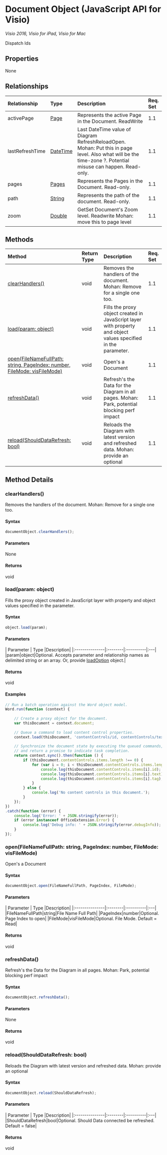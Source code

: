 # Document Object (JavaScript API for Visio)

_Visio 2016, Visio for iPad, Visio for Mac_

Dispatch Ids

## Properties

None

## Relationships
| Relationship | Type	|Description| Req. Set|
|:---------------|:--------|:----------|:----|
|activePage|[Page](page.md)|Represents the active Page in the Document. ReadWrite|1.1||
|lastRefreshTime|[DateTime](datetime.md)|Last DateTime value of Diagram RefreshReloadOpen. Mohan: Put this in page level. Also what will be the time-zone ?. Potential misuse can happen. Read-only.|1.1||
|pages|[Pages](pages.md)|Represents the Pages in the Document. Read-only.|1.1||
|path|[String](string.md)|Represents the path of the document. Read-only.|1.1||
|zoom|[Double](double.md)|GetSet Document's Zoom level. Readwrite Mohan: move this to page level|1.1||

## Methods

| Method		   | Return Type	|Description| Req. Set|
|:---------------|:--------|:----------|:----|
|[clearHandlers()](#clearhandlers)|void|Removes the handlers of the document. Mohan: Remove for a single one too.|1.1|
|[load(param: object)](#loadparam-object)|void|Fills the proxy object created in JavaScript layer with property and object values specified in the parameter.|1.1|
|[open(FileNameFullPath: string, PageIndex: number, FileMode: visFileMode)](#openfilenamefullpath-string-pageindex-number-filemode-visfilemode)|void|Open's a Document|1.1|
|[refreshData()](#refreshdata)|void|Refresh's the Data for the Diagram in all pages. Mohan: Park, potential blocking perf impact|1.1|
|[reload(ShouldDataRefresh: bool)](#reloadshoulddatarefresh-bool)|void|Reloads the Diagram with latest version and refreshed data. Mohan: provide an optional|1.1|

## Method Details


### clearHandlers()
Removes the handlers of the document. Mohan: Remove for a single one too.

#### Syntax
```js
documentObject.clearHandlers();
```

#### Parameters
None

#### Returns
void

### load(param: object)
Fills the proxy object created in JavaScript layer with property and object values specified in the parameter.

#### Syntax
```js
object.load(param);
```

#### Parameters
| Parameter	   | Type	|Description|
|:---------------|:--------|:----------|:---|
|param|object|Optional. Accepts parameter and relationship names as delimited string or an array. Or, provide [loadOption](loadoption.md) object.|

#### Returns
void

#### Examples

```js
// Run a batch operation against the Word object model.
Word.run(function (context) {
    
    // Create a proxy object for the document.
    var thisDocument = context.document;
    
    // Queue a command to load content control properties.
    context.load(thisDocument, 'contentControls/id, contentControls/text, contentControls/tag');
    
    // Synchronize the document state by executing the queued commands, 
    // and return a promise to indicate task completion.
    return context.sync().then(function () {
        if (thisDocument.contentControls.items.length !== 0) {
            for (var i = 0; i < thisDocument.contentControls.items.length; i++) {
                console.log(thisDocument.contentControls.items[i].id);
                console.log(thisDocument.contentControls.items[i].text);
                console.log(thisDocument.contentControls.items[i].tag);
            }
        } else {
            console.log('No content controls in this document.');
        }
    });  
})
.catch(function (error) {
    console.log('Error: ' + JSON.stringify(error));
    if (error instanceof OfficeExtension.Error) {
        console.log('Debug info: ' + JSON.stringify(error.debugInfo));
    }
});
```


### open(FileNameFullPath: string, PageIndex: number, FileMode: visFileMode)
Open's a Document

#### Syntax
```js
documentObject.open(FileNameFullPath, PageIndex, FileMode);
```

#### Parameters
| Parameter	   | Type	|Description|
|:---------------|:--------|:----------|:---|
|FileNameFullPath|string|File Name Full Path|
|PageIndex|number|Optional. Page Index to open|
|FileMode|visFileMode|Optional. File Mode. Default = Read|

#### Returns
void

### refreshData()
Refresh's the Data for the Diagram in all pages. Mohan: Park, potential blocking perf impact

#### Syntax
```js
documentObject.refreshData();
```

#### Parameters
None

#### Returns
void

### reload(ShouldDataRefresh: bool)
Reloads the Diagram with latest version and refreshed data. Mohan: provide an optional

#### Syntax
```js
documentObject.reload(ShouldDataRefresh);
```

#### Parameters
| Parameter	   | Type	|Description|
|:---------------|:--------|:----------|:---|
|ShouldDataRefresh|bool|Optional. Should Data connected be refreshed. Default = false|

#### Returns
void
